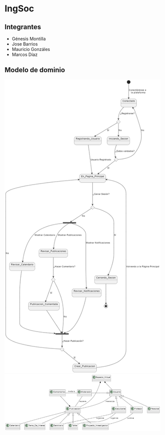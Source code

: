 # IngSoc

## Integrantes

- Génesis Montilla
- Jose Barrios
- Mauricio Gonzáles
- Marcos Díaz

## Modelo de dominio

![diagrama_de_estado](image.png)
![diagrama_de_clases](image-1.png)

